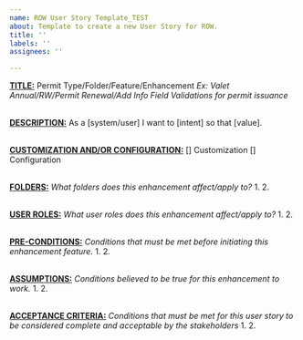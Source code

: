 ```yaml
---
name: ROW User Story Template_TEST
about: Template to create a new User Story for ROW.
title: ''
labels: ''
assignees: ''

---
```


<ins>**TITLE:**</ins> 
Permit Type/Folder/Feature/Enhancement
*Ex: Valet Annual/RW/Permit Renewal/Add Info Field Validations for permit issuance*

<br><ins>**DESCRIPTION:**</ins>
As a [system/user] I want to [intent] so that [value].


<br><ins>**CUSTOMIZATION AND/OR CONFIGURATION:**</ins>
[] Customization
[] Configuration


<br><ins>**FOLDERS:**</ins> 
*What folders does this enhancement affect/apply to?*
1. 
2. 


<br><ins>**USER ROLES:**</ins> 
*What user roles does this enhancement affect/apply to?*
1. 
2. 


<br><ins>**PRE-CONDITIONS:**</ins> 
*Conditions that must be met before initiating this enhancement feature.*
1. 
2. 


<br><ins>**ASSUMPTIONS:**</ins> 
*Conditions believed to be true for this enhancement to work.*
1. 
2. 


<br><ins>**ACCEPTANCE CRITERIA:**</ins> 
*Conditions that must be met for this user story to be considered complete and acceptable by the stakeholders*
1. 
2.
